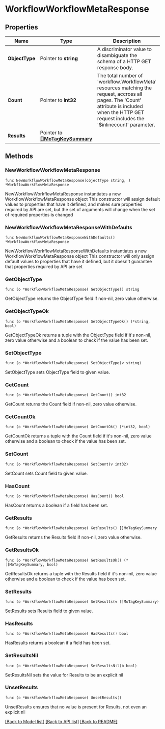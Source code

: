 # WorkflowWorkflowMetaResponse

## Properties

Name | Type | Description | Notes
------------ | ------------- | ------------- | -------------
**ObjectType** | Pointer to **string** | A discriminator value to disambiguate the schema of a HTTP GET response body. | 
**Count** | Pointer to **int32** | The total number of &#39;workflow.WorkflowMeta&#39; resources matching the request, accross all pages. The &#39;Count&#39; attribute is included when the HTTP GET request includes the &#39;$inlinecount&#39; parameter. | [optional] 
**Results** | Pointer to [**[]MoTagKeySummary**](MoTagKeySummary.md) |  | [optional] 

## Methods

### NewWorkflowWorkflowMetaResponse

`func NewWorkflowWorkflowMetaResponse(objectType string, ) *WorkflowWorkflowMetaResponse`

NewWorkflowWorkflowMetaResponse instantiates a new WorkflowWorkflowMetaResponse object
This constructor will assign default values to properties that have it defined,
and makes sure properties required by API are set, but the set of arguments
will change when the set of required properties is changed

### NewWorkflowWorkflowMetaResponseWithDefaults

`func NewWorkflowWorkflowMetaResponseWithDefaults() *WorkflowWorkflowMetaResponse`

NewWorkflowWorkflowMetaResponseWithDefaults instantiates a new WorkflowWorkflowMetaResponse object
This constructor will only assign default values to properties that have it defined,
but it doesn't guarantee that properties required by API are set

### GetObjectType

`func (o *WorkflowWorkflowMetaResponse) GetObjectType() string`

GetObjectType returns the ObjectType field if non-nil, zero value otherwise.

### GetObjectTypeOk

`func (o *WorkflowWorkflowMetaResponse) GetObjectTypeOk() (*string, bool)`

GetObjectTypeOk returns a tuple with the ObjectType field if it's non-nil, zero value otherwise
and a boolean to check if the value has been set.

### SetObjectType

`func (o *WorkflowWorkflowMetaResponse) SetObjectType(v string)`

SetObjectType sets ObjectType field to given value.


### GetCount

`func (o *WorkflowWorkflowMetaResponse) GetCount() int32`

GetCount returns the Count field if non-nil, zero value otherwise.

### GetCountOk

`func (o *WorkflowWorkflowMetaResponse) GetCountOk() (*int32, bool)`

GetCountOk returns a tuple with the Count field if it's non-nil, zero value otherwise
and a boolean to check if the value has been set.

### SetCount

`func (o *WorkflowWorkflowMetaResponse) SetCount(v int32)`

SetCount sets Count field to given value.

### HasCount

`func (o *WorkflowWorkflowMetaResponse) HasCount() bool`

HasCount returns a boolean if a field has been set.

### GetResults

`func (o *WorkflowWorkflowMetaResponse) GetResults() []MoTagKeySummary`

GetResults returns the Results field if non-nil, zero value otherwise.

### GetResultsOk

`func (o *WorkflowWorkflowMetaResponse) GetResultsOk() (*[]MoTagKeySummary, bool)`

GetResultsOk returns a tuple with the Results field if it's non-nil, zero value otherwise
and a boolean to check if the value has been set.

### SetResults

`func (o *WorkflowWorkflowMetaResponse) SetResults(v []MoTagKeySummary)`

SetResults sets Results field to given value.

### HasResults

`func (o *WorkflowWorkflowMetaResponse) HasResults() bool`

HasResults returns a boolean if a field has been set.

### SetResultsNil

`func (o *WorkflowWorkflowMetaResponse) SetResultsNil(b bool)`

 SetResultsNil sets the value for Results to be an explicit nil

### UnsetResults
`func (o *WorkflowWorkflowMetaResponse) UnsetResults()`

UnsetResults ensures that no value is present for Results, not even an explicit nil

[[Back to Model list]](../README.md#documentation-for-models) [[Back to API list]](../README.md#documentation-for-api-endpoints) [[Back to README]](../README.md)



